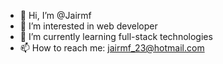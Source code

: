 - 👋 Hi, I’m @Jairmf
- 👀 I’m interested in web developer
- 🌱 I’m currently learning full-stack technologies
- 📫 How to reach me: jairmf_23@hotmail.com

<!---
Jairmf/Jairmf is a ✨ special ✨ repository because its `README.md` (this file) appears on your GitHub profile.
You can click the Preview link to take a look at your changes.
--->
